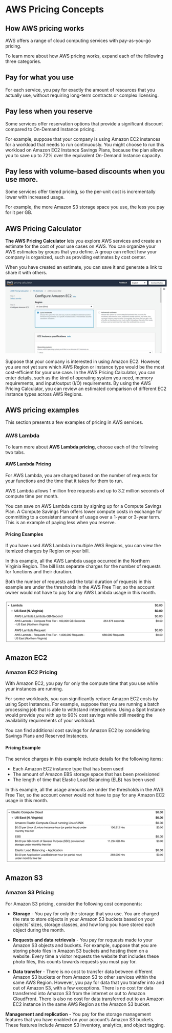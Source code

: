 # AWS Pricing Concepts

## How AWS pricing works

AWS offers a range of cloud computing services with pay-as-you-go pricing.

To learn more about how AWS pricing works, expand each of the following three categories.

## Pay for what you use

For each service, you pay for exactly the amount of resources that you actually use, without requiring long-term contracts or complex licensing.

## Pay less when you reserve

Some services offer reservation options that provide a significant discount compared to On-Demand Instance pricing.

For example, suppose that your company is using Amazon EC2 instances for a workload that needs to run continuously. You might choose to run this workload on Amazon EC2 Instance Savings Plans, because the plan allows you to save up to 72% over the equivalent On-Demand Instance capacity.

## Pay less with volume-based discounts when you use more.

Some services offer tiered pricing, so the per-unit cost is incrementally lower with increased usage.

For example, the more Amazon S3 storage space you use, the less you pay for it per GB.

## AWS Pricing Calculator

**The AWS Pricing Calculator** lets you explore AWS services and create an estimate for the cost of your use cases on AWS. You can organize your AWS estimates by groups that you define. A group can reflect how your company is organized, such as providing estimates by cost center.

When you have created an estimate, you can save it and generate a link to share it with others.

![Alt text](d0ZY-jSMrvzzJjyu_X5vopv9JVIgw0bG3.jpg)

Suppose that your company is interested in using Amazon EC2. However, you are not yet sure which AWS Region or instance type would be the most cost-efficient for your use case. In the AWS Pricing Calculator, you can enter details, such as the kind of operating system you need, memory requirements, and input/output (I/O) requirements. By using the AWS Pricing Calculator, you can review an estimated comparison of different EC2 instance types across AWS Regions.

## AWS pricing examples

This section presents a few examples of pricing in AWS services. 

### AWS Lambda

To learn more about **AWS Lambda pricing**, choose each of the following two tabs.

#### AWS Lambda Pricing

For AWS Lambda, you are charged based on the number of requests for your functions and the time that it takes for them to run.

AWS Lambda allows 1 million free requests and up to 3.2 million seconds of compute time per month.

You can save on AWS Lambda costs by signing up for a Compute Savings Plan. A Compute Savings Plan offers lower compute costs in exchange for committing to a consistent amount of usage over a 1-year or 3-year term. This is an example of paying less when you reserve.

#### Pricing Examples

If you have used AWS Lambda in multiple AWS Regions, you can view the itemized charges by Region on your bill.

In this example, all the AWS Lambda usage occurred in the Northern Virginia Region. The bill lists separate charges for the number of requests for functions and their duration.

Both the number of requests and the total duration of requests in this example are under the thresholds in the AWS Free Tier, so the account owner would not have to pay for any AWS Lambda usage in this month.

![Alt text](uDqEYbzeOOnCVPkd_vBX82XA7yd3QXpgS.png)

## Amazon EC2

### Amazon EC2 Pricing

With Amazon EC2, you pay for only the compute time that you use while your instances are running.

For some workloads, you can significantly reduce Amazon EC2 costs by using Spot Instances. For example, suppose that you are running a batch processing job that is able to withstand interruptions. Using a Spot Instance would provide you with up to 90% cost savings while still meeting the availability requirements of your workload.

You can find additional cost savings for Amazon EC2 by considering Savings Plans and Reserved Instances.

#### Pricing Example

The service charges in this example include details for the following items:

- Each Amazon EC2 instance type that has been used
- The amount of Amazon EBS storage space that has been provisioned
- The length of time that Elastic Load Balancing (ELB) has been used

In this example, all the usage amounts are under the thresholds in the AWS Free Tier, so the account owner would not have to pay for any Amazon EC2 usage in this month.

![Alt text](k3tMUd4PhswAN652_P8TO97KQwkScisje.png)

## Amazon S3

### Amazon S3 Pricing

For Amazon S3 pricing, consider the following cost components:

- **Storage** - You pay for only the storage that you use. You are charged the rate to store objects in your Amazon S3 buckets based on your objects’ sizes, storage classes, and how long you have stored each object during the month.

- **Requests and data retrievals** - You pay for requests made to your Amazon S3 objects and buckets. For example, suppose that you are storing photo files in Amazon S3 buckets and hosting them on a website. Every time a visitor requests the website that includes these photo files, this counts towards requests you must pay for.

- **Data transfer** - There is no cost to transfer data between different Amazon S3 buckets or from Amazon S3 to other services within the same AWS Region. However, you pay for data that you transfer into and out of Amazon S3, with a few exceptions. There is no cost for data transferred into Amazon S3 from the internet or out to Amazon CloudFront. There is also no cost for data transferred out to an Amazon EC2 instance in the same AWS Region as the Amazon S3 bucket.

**Management and replication** - You pay for the storage management features that you have enabled on your account’s Amazon S3 buckets. These features include Amazon S3 inventory, analytics, and object tagging.
